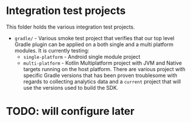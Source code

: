 # Integration test projects

This folder holds the various integration test projects.

- `gradle/` - Various smoke test project that verifies that our top level Gradle plugin can be
  applied on a both single and a multi platform modules. It is currently testing:
  - `single-platform` - Android single module project
  - `multi-platform` - Kotlin Multiplatform project with JVM and Native targets running on the host
     platform.
  There are various project with specific Gradle versions that has been proven troublesome with
  regards to collecting analytics data and a `current` project that will use the versions used to 
  build the SDK.

# TODO: will configure later